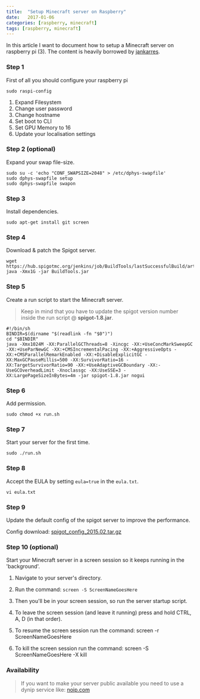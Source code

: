 ```yaml
---
title:  "Setup Minecraft server on Raspberry"
date:   2017-01-06
categories: [raspberry, minecraft]
tags: [raspberry, minecraft]
---
```


In this article I want to document how to setup a Minecraft server on raspberry pi (3).
The content is heavily borrowed by [jankarres](https://jankarres.de).

### Step 1

First of all you should configure your raspberry pi

```
sudo raspi-config
```
1. Expand Filesystem
2. Change user password
3. Change hostname
4. Set boot to CLI
5. Set GPU Memory to 16
6. Update your localisation settings


### Step 2 (optional)

Expand your swap file-size.

```
sudo su -c 'echo "CONF_SWAPSIZE=2048" > /etc/dphys-swapfile'
sudo dphys-swapfile setup
sudo dphys-swapfile swapon
```


### Step 3

Install dependencies.

```
sudo apt-get install git screen
```


### Step 4

Download & patch the Spigot server.

```
wget https://hub.spigotmc.org/jenkins/job/BuildTools/lastSuccessfulBuild/artifact/target/BuildTools.jar
java -Xmx1G -jar BuildTools.jar
```

### Step 5

Create a run script to start the Minecraft server.

> Keep in mind that you have to update the spigot version number inside the run script @ **spigot-1.8.jar**. 

```
#!/bin/sh
BINDIR=$(dirname "$(readlink -fn "$0")")
cd "$BINDIR"
java -Xmx1024M -XX:ParallelGCThreads=8 -Xincgc -XX:+UseConcMarkSweepGC -XX:+UseParNewGC -XX:+CMSIncrementalPacing -XX:+AggressiveOpts -XX:+CMSParallelRemarkEnabled -XX:+DisableExplicitGC -XX:MaxGCPauseMillis=500 -XX:SurvivorRatio=16 -XX:TargetSurvivorRatio=90 -XX:+UseAdaptiveGCBoundary -XX:-UseGCOverheadLimit -Xnoclassgc -XX:UseSSE=3 -XX:LargePageSizeInBytes=4m -jar spigot-1.8.jar nogui
```

### Step 6

Add permission.

```
sudo chmod +x run.sh
```


### Step 7

Start your server for the first time.

```
sudo ./run.sh
```

### Step 8

Accept the EULA by setting `eula=true` in the `eula.txt`.

```
vi eula.txt
```

### Step 9

Update the default config of the spigot server to improve the performance.

Config download: [spigot_config_2015.02.tar.gz](../../files/spigot_config_2015_02.tar.gz)


### Step 10 (optional)

Start your Minecraft server in a screen session so it keeps running in the 'background'.


1. Navigate to your server's directory.

2. Run the command: `screen -S ScreenNameGoesHere`

3. Then you'll be in your screen session, so run the server startup script.

4. To leave the screen session (and leave it running) press and hold CTRL, A, D (in that order).

5. To resume the screen session run the command: screen -r ScreenNameGoesHere

6. To kill the screen session run the command: screen -S ScreenNameGoesHere -X kill



### Availability
> If you want to make your server public available you need to use a dynip service like: [noip.com](https://www.noip.com/)
